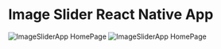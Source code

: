 # Image Slider React Native App


![ImageSliderApp HomePage](https://i.ibb.co/QJH5v75/image.png)
![ImageSliderApp HomePage](https://i.ibb.co/2PN8yyn/image.png)
